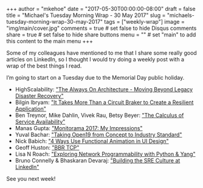 +++
author = "mkehoe"
date = "2017-05-30T00:00:00-08:00"
draft = false
title = "Michael's Tuesday Morning Wrap - 30 May 2017"
slug = "michaels-tuesday-morning-wrap-30-may-2017"
tags = ["weekly-wrap"]
image = "img/main/cover.jpg"
comments = true     # set false to hide Disqus comments
share = true        # set false to hide share buttons
menu = ""           # set "main" to add this content to the main menu
+++

Some of my colleagues have mentioned to me that I share some really good articles on LinkedIn, so I thought I would try doing a weekly post with a wrap of the best things I read.

I’m going to start on a Tuesday due to the Memorial Day public holiday.

* HighScalability: ["The Always On Architecture - Moving Beyond Legacy Disaster Recovery"](http://highscalability.com/blog/2016/8/23/the-always-on-architecture-moving-beyond-legacy-disaster-rec.html)
* Bilgin Ibryam: ["It Takes More Than a Circuit Braker to Create a Resilient Application"](https://dzone.com/articles/it-takes-more-than-a-circuit-breaker-to-create-a-r)
* Ben Treynor, Mike Dahlin, Vivek Rau, Betsy Beyer: ["The Calculus of Service Availability"](http://dl.acm.org/citation.cfm?id=3096459)
* Manas Gupta: ["Monitorama 2017: My Impressions"](https://blog.manasg.com/monitorama-2017--my-impressions/)
* Yuval Bachar: ["Taking Open19 from Concept to Industry Standard"](https://engineering.linkedin.com/blog/2017/05/taking-open19-from-concept-to-industry-standard)
* Nick Babich: ["4 Ways Use Functional Animation in UI Design"](https://www.webdesignerdepot.com/2017/05/4-ways-use-functional-animation-in-ui-design/)
* Geoff Huston: ["BBR TCP"](http://www.potaroo.net/ispcol/2017-05/bbr.html)
* Lisa N Roach: ["Exploring Network Programmability with Python & Yang"](https://www.youtube.com/watch?v=hKxbO4rRlpg)
* Bruno Connelly & Bhaskaran Devaraj: ["Building the SRE Culture at LinkedIn"](https://engineering.linkedin.com/blog/2017/05/building-the-sre-culture-at-linkedin)

See you next week!

